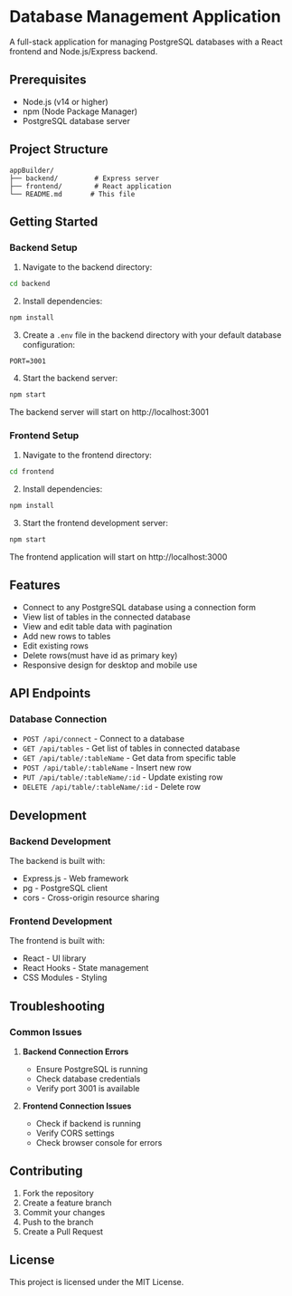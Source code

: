 # Database Management Application

A full-stack application for managing PostgreSQL databases with a React frontend and Node.js/Express backend.

## Prerequisites

- Node.js (v14 or higher)
- npm (Node Package Manager)
- PostgreSQL database server

## Project Structure

```
appBuilder/
├── backend/         # Express server
├── frontend/        # React application
└── README.md       # This file
```

## Getting Started

### Backend Setup

1. Navigate to the backend directory:
```bash
cd backend
```

2. Install dependencies:
```bash
npm install
```

3. Create a `.env` file in the backend directory with your default database configuration:
```
PORT=3001
```

4. Start the backend server:
```bash
npm start
```

The backend server will start on http://localhost:3001

### Frontend Setup

1. Navigate to the frontend directory:
```bash
cd frontend
```

2. Install dependencies:
```bash
npm install
```

3. Start the frontend development server:
```bash
npm start
```

The frontend application will start on http://localhost:3000

## Features

- Connect to any PostgreSQL database using a connection form
- View list of tables in the connected database
- View and edit table data with pagination
- Add new rows to tables
- Edit existing rows
- Delete rows(must have id as primary key)
- Responsive design for desktop and mobile use

## API Endpoints

### Database Connection
- `POST /api/connect` - Connect to a database
- `GET /api/tables` - Get list of tables in connected database
- `GET /api/table/:tableName` - Get data from specific table
- `POST /api/table/:tableName` - Insert new row
- `PUT /api/table/:tableName/:id` - Update existing row
- `DELETE /api/table/:tableName/:id` - Delete row

## Development

### Backend Development

The backend is built with:
- Express.js - Web framework
- pg - PostgreSQL client
- cors - Cross-origin resource sharing

### Frontend Development

The frontend is built with:
- React - UI library
- React Hooks - State management
- CSS Modules - Styling

## Troubleshooting

### Common Issues

1. **Backend Connection Errors**
   - Ensure PostgreSQL is running
   - Check database credentials
   - Verify port 3001 is available

2. **Frontend Connection Issues**
   - Check if backend is running
   - Verify CORS settings
   - Check browser console for errors

## Contributing

1. Fork the repository
2. Create a feature branch
3. Commit your changes
4. Push to the branch
5. Create a Pull Request

## License

This project is licensed under the MIT License.